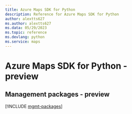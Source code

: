 ```yaml
---
title: Azure Maps SDK for Python
description: Reference for Azure Maps SDK for Python
author: alextts627
ms.author: alextts627
ms.data: 05/29/2023
ms.topic: reference
ms.devlang: python
ms.service: maps
---
```

# Azure Maps SDK for Python - preview

## Management packages - preview
[!INCLUDE [mgmt-packages](maps-mgmt-index.md)]